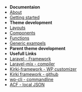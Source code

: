 -   **Documentaion**
-   [About](/)
-   [Getting started](setup.md)
-   **Theme development** 
-   [Layouts](layouts/index.md)
-   [Components](components/index.md)
-   [Functions](functions/index.md)
-   [Generic exampels](examples/index.md)
-   **Parent theme development** 
-   **Usefull Links**
-   [Laravel - Framework](https://laravel.com/docs/9.x/) 
-   [Laravel-mix - compiler](https://laravel-mix.com/) 
-   [Kirki-framework - WP customizer](https://kirki.org/docs/setup/introduction/) 
-   [Kirki framework - github](https://github.com/kirki-framework)
-   [wp-cli - commandline](https://make.wordpress.org/cli/handbook/) 
-   [ACF - local JSON](https://www.advancedcustomfields.com/resources/register-fields-via-php/#example)